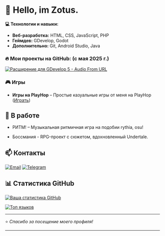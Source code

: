 # 🚀 Hello, im Zotus.

**💻 Технологии и навыки:**  
- **Веб-разработка:** HTML, CSS, JavaScript, PHP  
- **Геймдев:** GDevelop, Godot
- **Дополнительно:** Git, Android Studio, Java  

### 🔥 Мои проекты на GitHub: (с мая 2025 г.)
[![Расширение для GDevelop 5 - Audio From URL](https://github-readme-stats.vercel.app/api/pin/?username=zotusx&repo=audiofromurl)](https://github.com/zotusx/audiofromurl)  

### 🎮 Игры  
- **Игры на PlayHop** – Простые казуальные игры от меня на PlayHop ([Играть](https://playhop.com/en/developer/77972))   

## 📌 В работе  
- РИТМ! – Музыкальная ритмичная игра на подобии rythia, osu!

- Боссмания - RPG-проект с сюжетом, вдохновленный Undertale.

## 📫 Контакты  
[![Email](https://img.shields.io/badge/Gmail-D14836?style=for-the-badge&logo=gmail&logoColor=white)](mailto:xart36733@gmail.com)
[![Telegram](https://img.shields.io/badge/Telegram-2CA5E0?style=for-the-badge&logo=telegram&logoColor=white)](https://t.me/zotus)  

## 📊 Статистика GitHub  
[![Ваша статистика GitHub](https://github-readme-stats.vercel.app/api?username=zotusx&show_icons=true&theme=radical)](https://github.com/zotusx)  

[![Топ языков](https://github-readme-stats.vercel.app/api/top-langs/?username=zotusx&layout=compact&theme=radical)](https://github.com/zotusx)  

---

⭐ *Спасибо за посещение моего профиля!*  

---

<!--
**zotusx/zotusx** is a ✨ _special_ ✨ repository because its `README.md` (this file) appears on your GitHub profile.

Here are some ideas to get you started:

- 🔭 I’m currently working on ...
- 🌱 I’m currently learning ...
- 👯 I’m looking to collaborate on ...
- 🤔 I’m looking for help with ...
- 💬 Ask me about ...
- 📫 How to reach me: ...
- 😄 Pronouns: ...
- ⚡ Fun fact: ...
-->
